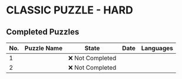 # CLASSIC PUZZLE - HARD

## Completed Puzzles
| No. |                                             Puzzle Name                                                        |             State            |    Date    | Languages |
|-----|----------------------------------------------------------------------------------------------------------------|------------------------------|------------|-----------|
| 1   |                                                                                                                | :x: Not Completed            |            |           |
| 2   |                                                                                                                | :x: Not Completed            |            |           |